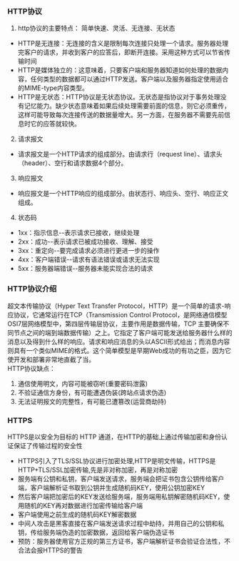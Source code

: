 ### HTTP协议
1. http协议的主要特点： 简单快速、灵活、无连接、无状态
- HTTP是无连接：无连接的含义是限制每次连接只处理一个请求。服务器处理完客户的请求，并收到客户的应答后，即断开连接。采用这种方式可以节省传输时间
- HTTP是媒体独立的：这意味着，只要客户端和服务器知道如何处理的数据内容，任何类型的数据都可以通过HTTP发送。客户端以及服务器指定使用适合的MIME-type内容类型。
- HTTP是无状态：HTTP协议是无状态协议。无状态是指协议对于事务处理没有记忆能力。缺少状态意味着如果后续处理需要前面的信息，则它必须重传，这样可能导致每次连接传送的数据量增大。另一方面，在服务器不需要先前信息时它的应答就较快。
2. 请求报文
- 请求报文是一个HTTP请求的组成部分。由请求行（request line）、请求头（header）、空行和请求数据4个部分。
3. 响应报文
- 响应报文是一个HTTP响应的组成部分。由状态行、响应头、空行、响应正文组成。
4. 状态码
- 1xx：指示信息--表示请求已接收，继续处理
- 2xx：成功--表示请求已被成功接收、理解、接受
- 3xx：重定向--要完成请求必须进行更进一步的操作
- 4xx：客户端错误--请求有语法错误或请求无法实现
- 5xx：服务器端错误--服务器未能实现合法的请求

### HTTP协议介绍
超文本传输协议（Hyper Text Transfer Protocol，HTTP）是一个简单的请求-响应协议，它通常运行在TCP（Transmission Control Protocol，是网络通信模型OSI7层网络模型中，第四层传输层协议，主要作用是数据传输，TCP 主要确保不同节点之间的端到端数据传输）之上。它指定了客户端可能发送给服务器什么样的消息以及得到什么样的响应。请求和响应消息的头以ASCII形式给出；而消息内容则具有一个类似MIME的格式。这个简单模型是早期Web成功的有功之臣，因为它使开发和部署非常地直截了当。  
HTTP协议缺点：  
1. 通信使用明文，内容可能被窃听(重要密码泄露)
2. 不验证通信方身份，有可能遭遇伪装(跨站点请求伪造)
3. 无法证明报文的完整性，有可能已遭篡改(运营商劫持)

### HTTPS 
HTTPS是以安全为目标的 HTTP 通道，在HTTP的基础上通过传输加密和身份认证保证了传输过程的安全性  
- HTTPS引入了TLS/SSL协议进行加密处理,HTTP是明文传输，HTTPS是HTTP+TLS/SSL加密传输,先是非对称加密，再是对称加密
- 服务端有公钥和私钥，客户端发送请求，服务端会把证书包含公钥传给客户端，客户端解析证书取到公钥并生成随机码KEY，使用公钥加密KEY
- 然后客户端把加密后的KEY发送给服务端，服务端用私钥解密随机码KEY，使用随机的KEY再对数据进行加密传输给客户端
- 客户端使用之前生成的随机码KEY解密数据
- 中间人攻击是黑客直接在客户端发送请求过程中劫持，并用自己的公钥和私钥，传给服务端伪造的加密数据，返回给客户端伪造证书
- 预防：服务器使用官方正规的第三方证书，客户端解析证书会验证合法性，不合法会报HTTPS的警告